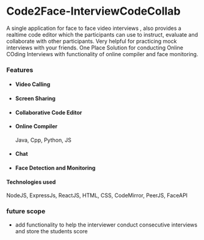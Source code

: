 # Code2Face-InterviewCodeCollab
A single application for face to face video interviews , also provides a realtime code editor which the participants can use to instruct, evaluate and collaborate with other participants. Very helpful for practicing mock interviews with your friends. 
One Place Solution for conducting Online COding Interviews with functionality of online compiler and face monitoring.


### Features
<!-- - <img src='/code2face/public/demo.jpg' /> -->
<!-- attach screen shots here -->
- #### Video Calling
- #### Screen Sharing
- #### Collaborative Code Editor
- #### Online Compiler
    Java, Cpp, Python, JS
- #### Chat
- #### Face Detection and Monitoring

#### Technologies used
NodeJS, ExpressJs, ReactJS, HTML, CSS, CodeMirror, PeerJS, FaceAPI


### future scope

- add functionality to help the interviewer conduct consecutive interviews and store the students score
